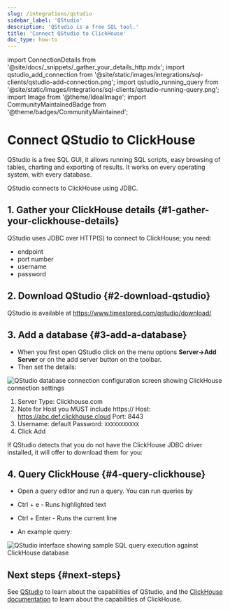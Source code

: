 ```yaml
---
slug: /integrations/qstudio
sidebar_label: 'QStudio'
description: 'QStudio is a free SQL tool.'
title: 'Connect QStudio to ClickHouse'
doc_type: how-to
---
```


import ConnectionDetails from '@site/docs/_snippets/_gather_your_details_http.mdx';
import qstudio_add_connection from '@site/static/images/integrations/sql-clients/qstudio-add-connection.png';
import qstudio_running_query from '@site/static/images/integrations/sql-clients/qstudio-running-query.png';
import Image from '@theme/IdealImage';
import CommunityMaintainedBadge from '@theme/badges/CommunityMaintained';

# Connect QStudio to ClickHouse

<CommunityMaintainedBadge/>

QStudio is a free SQL GUI, it allows running SQL scripts, easy browsing of tables, charting and exporting of results. It works on every operating system, with every database.

QStudio connects to ClickHouse using JDBC.

## 1. Gather your ClickHouse details {#1-gather-your-clickhouse-details}

QStudio uses JDBC over HTTP(S) to connect to ClickHouse; you need:

- endpoint
- port number
- username
- password

<ConnectionDetails />

## 2. Download QStudio {#2-download-qstudio}

QStudio is available at https://www.timestored.com/qstudio/download/

## 3. Add a database {#3-add-a-database}

- When you first open QStudio click on the menu options **Server->Add Server** or on the add server button on the toolbar.
- Then set the details:

<Image img={qstudio_add_connection} size="lg" border alt="QStudio database connection configuration screen showing ClickHouse connection settings" />

1.   Server Type: Clickhouse.com
2.    Note for Host you MUST include https://
    Host: https://abc.def.clickhouse.cloud
    Port: 8443
3.  Username: default
    Password: `XXXXXXXXXXX`
 4. Click Add

If QStudio detects that you do not have the ClickHouse JDBC driver installed, it will offer to download them for you:

## 4. Query ClickHouse {#4-query-clickhouse}

- Open a query editor and run a query. You can run queries by
- Ctrl + e - Runs highlighted text
- Ctrl + Enter - Runs the current line

- An example query:

<Image img={qstudio_running_query} size="lg" border alt="QStudio interface showing sample SQL query execution against ClickHouse database" />

## Next steps {#next-steps}

See [QStudio](https://www.timestored.com/qstudio) to learn about the capabilities of QStudio, and the [ClickHouse documentation](https://clickhouse.com/docs) to learn about the capabilities of ClickHouse.
